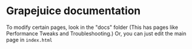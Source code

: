 # Grapejuice documentation
To modify certain pages, look in the "docs" folder (This has pages like Performance Tweaks and Troubleshooting.)
Or, you can just edit the main page in `index.html`
